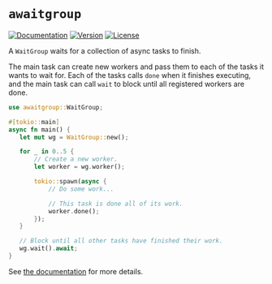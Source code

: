 # `awaitgroup`

[![Documentation](https://img.shields.io/badge/docs-0.7.0-4d76ae?style=for-the-badge)](https://docs.rs/awaitgroup/0.7.0)
[![Version](https://img.shields.io/crates/v/awaitgroup?style=for-the-badge)](https://crates.io/crates/awaitgroup)
[![License](https://img.shields.io/crates/l/awaitgroup?style=for-the-badge)](https://crates.io/crates/awaitgroup)

 A `WaitGroup` waits for a collection of async tasks to finish.
 
The main task can create new workers and pass them to each of the tasks it wants to wait for. Each of the tasks calls `done` when
it finishes executing, and the main task can call `wait` to block until all registered workers are done.

 ```rust
 use awaitgroup::WaitGroup;

 #[tokio::main]
 async fn main() {
    let mut wg = WaitGroup::new();

    for _ in 0..5 {
        // Create a new worker.
        let worker = wg.worker();

        tokio::spawn(async {
            // Do some work...

            // This task is done all of its work.
            worker.done();
        });
    }

    // Block until all other tasks have finished their work.
    wg.wait().await;
}
```

See [the documentation](https://docs.rs/awaitgroup) for more details.
